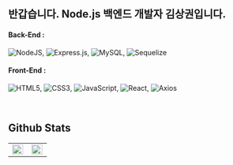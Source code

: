 ## 반갑습니다. Node.js 백엔드 개발자 김상권입니다.

#### Back-End :
![NodeJS](https://img.shields.io/badge/node.js-6DA55F?style=for-the-badge&logo=node.js&logoColor=white),
![Express.js](https://img.shields.io/badge/express.js-%23404d59.svg?style=for-the-badge&logo=express&logoColor=%2361DAFB),
![MySQL](https://img.shields.io/badge/mysql-%2300f.svg?style=for-the-badge&logo=mysql&logoColor=white),
![Sequelize](https://img.shields.io/badge/Sequelize-52B0E7?style=for-the-badge&logo=Sequelize&logoColor=white)

#### Front-End : 
![HTML5](https://img.shields.io/badge/html5-%23E34F26.svg?style=for-the-badge&logo=html5&logoColor=white),
![CSS3](https://img.shields.io/badge/css3-%231572B6.svg?style=for-the-badge&logo=css3&logoColor=white),
![JavaScript](https://img.shields.io/badge/javascript-%23323330.svg?style=for-the-badge&logo=javascript&logoColor=%23F7DF1E),
![React](https://img.shields.io/badge/react-%2320232a.svg?style=for-the-badge&logo=react&logoColor=%2361DAFB),
![Axios](https://img.shields.io/badge/Axios-6236FF?style=for-the-badge&logo=axios&logoColor=white)


<br/>

## Github Stats 
<table style="margin: 0 auto;"><tr><td valign="top" width="50%">
  
<img src="https://github-readme-stats.vercel.app/api?username=sangkwonkim&show_icons=true&theme=buefy&hide_border=true" align="left" style="width: 98%" />

</td><td valign="top" width="50%">
<img src="https://github-readme-stats.vercel.app/api/top-langs/?username=sangkwonkim&hide_border=true&layout=compact&hide=html, ruby" align="left" style="width: 98%" />

</td></tr></table>  
<br/>
